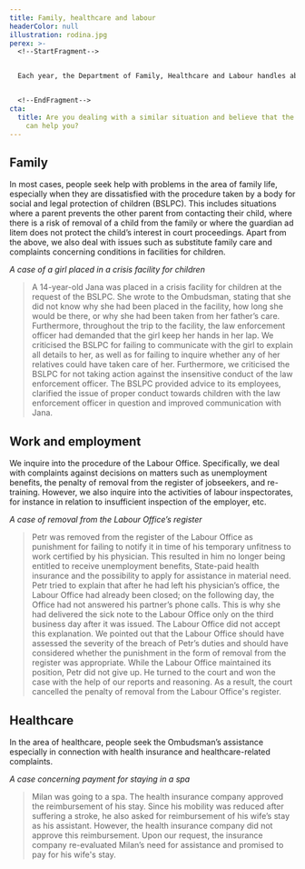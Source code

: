 ```yaml
---
title: Family, healthcare and labour
headerColor: null
illustration: rodina.jpg
perex: >-
  <!--StartFragment-->


  Each year, the Department of Family, Healthcare and Labour handles about 1,200 complaints, including approximately 50 complaints from children.


  <!--EndFragment-->
cta:
  title: Are you dealing with a similar situation and believe that the Ombudsman
    can help you?
---
```

<!--StartFragment-->

## **Family**

<!--EndFragment-->

<!--StartFragment-->

In most cases, people seek help with problems in the area of family life, especially when they are dissatisfied with the procedure taken by a body for social and legal protection of children (BSLPC). This includes situations where a parent prevents the other parent from contacting their child, where there is a risk of removal of a child from the family or where the guardian ad litem does not protect the child’s interest in court proceedings. Apart from the above, we also deal with issues such as substitute family care and complaints concerning conditions in facilities for children. 

<!--EndFragment--><!--StartFragment-->

*A case of a girl placed in a crisis facility for children*

<!--EndFragment-->

> <!--StartFragment-->
>
> A 14-year-old Jana was placed in a crisis facility for children at the request of the BSLPC. She wrote to the Ombudsman, stating that she did not know why she had been placed in the facility, how long she would be there, or why she had been taken from her father’s care. Furthermore, throughout the trip to the facility, the law enforcement officer had demanded that the girl keep her hands in her lap. We criticised the BSLPC for failing to communicate with the girl to explain all details to her, as well as for failing to inquire whether any of her relatives could have taken care of her. Furthermore, we criticised the BSLPC for not taking action against the insensitive conduct of the law enforcement officer. The BSLPC provided advice to its employees, clarified the issue of proper conduct towards children with the law enforcement officer in question and improved communication with Jana.
>
> <!--EndFragment-->

<!--StartFragment-->

## Work and employment

<!--EndFragment-->

<!--StartFragment-->

We inquire into the procedure of the Labour Office. Specifically, we deal with complaints against decisions on matters such as unemployment benefits, the penalty of removal from the register of jobseekers, and re-training. However, we also inquire into the activities of labour inspectorates, for instance in relation to insufficient inspection of the employer, etc.

<!--EndFragment-->

<!--StartFragment-->

*A case of removal from the Labour Office’s register*

<!--EndFragment-->

> <!--StartFragment-->
>
> Petr was removed from the register of the Labour Office as punishment for failing to notify it in time of his temporary unfitness to work certified by his physician. This resulted in him no longer being entitled to receive unemployment benefits, State-paid health insurance and the possibility to apply for assistance in material need. Petr tried to explain that after he had left his physician’s office, the Labour Office had already been closed; on the following day, the Office had not answered his partner’s phone calls. This is why she had delivered the sick note to the Labour Office only on the third business day after it was issued. The Labour Office did not accept this explanation. We pointed out that the Labour Office should have assessed the severity of the breach of Petr’s duties and should have considered whether the punishment in the form of removal from the register was appropriate. While the Labour Office maintained its position, Petr did not give up. He turned to the court and won the case with the help of our reports and reasoning. As a result, the court cancelled the penalty of removal from the Labour Office's register.
>
> <!--EndFragment-->

<!--StartFragment-->

## **Healthcare**

<!--EndFragment-->

<!--StartFragment-->

In the area of healthcare, people seek the Ombudsman’s assistance especially in connection with health insurance and healthcare-related complaints.

<!--EndFragment--><!--StartFragment-->

*A case concerning payment for staying in a spa*

<!--EndFragment-->

> <!--StartFragment-->
>
> Milan was going to a spa. The health insurance company approved the reimbursement of his stay. Since his mobility was reduced after suffering a stroke, he also asked for reimbursement of his wife’s stay as his assistant. However, the health insurance company did not approve this reimbursement. Upon our request, the insurance company re-evaluated Milan’s need for assistance and promised to pay for his wife's stay.
>
> <!--EndFragment-->